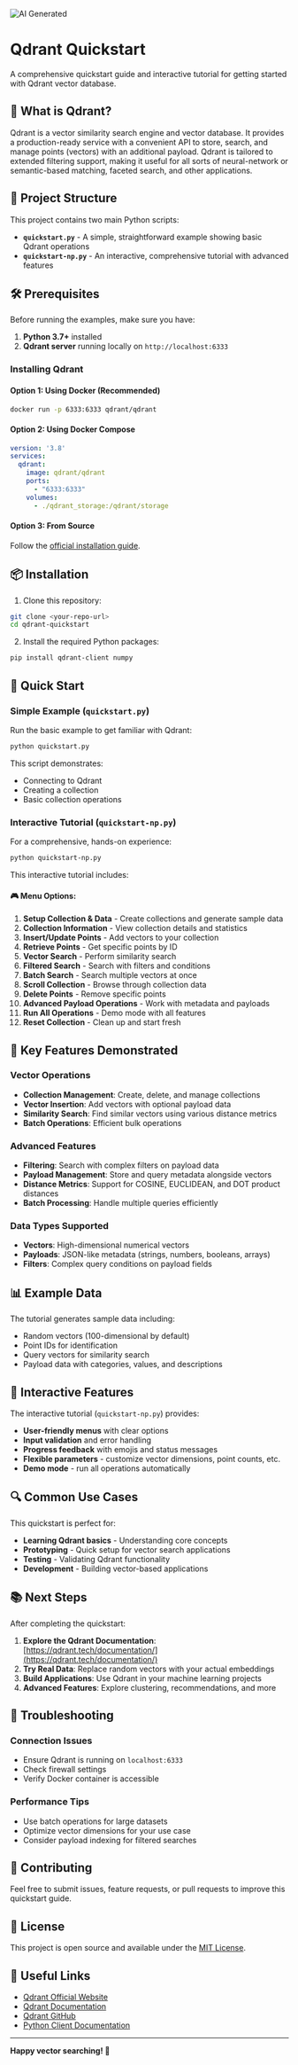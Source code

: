 ![AI Generated](https://img.shields.io/badge/AI-Generated-blueviolet?style=for-the-badge&logo=openai&logoColor=white)


# Qdrant Quickstart

A comprehensive quickstart guide and interactive tutorial for getting started with Qdrant vector database.

## 🚀 What is Qdrant?

Qdrant is a vector similarity search engine and vector database. It provides a production-ready service with a convenient API to store, search, and manage points (vectors) with an additional payload. Qdrant is tailored to extended filtering support, making it useful for all sorts of neural-network or semantic-based matching, faceted search, and other applications.

## 📁 Project Structure

This project contains two main Python scripts:

- **`quickstart.py`** - A simple, straightforward example showing basic Qdrant operations
- **`quickstart-np.py`** - An interactive, comprehensive tutorial with advanced features

## 🛠️ Prerequisites

Before running the examples, make sure you have:

1. **Python 3.7+** installed
2. **Qdrant server** running locally on `http://localhost:6333`

### Installing Qdrant

#### Option 1: Using Docker (Recommended)
```bash
docker run -p 6333:6333 qdrant/qdrant
```

#### Option 2: Using Docker Compose
```yaml
version: '3.8'
services:
  qdrant:
    image: qdrant/qdrant
    ports:
      - "6333:6333"
    volumes:
      - ./qdrant_storage:/qdrant/storage
```

#### Option 3: From Source
Follow the [official installation guide](https://qdrant.tech/documentation/quick-start/#installation).

## 📦 Installation

1. Clone this repository:
```bash
git clone <your-repo-url>
cd qdrant-quickstart
```

2. Install the required Python packages:
```bash
pip install qdrant-client numpy
```

## 🎯 Quick Start

### Simple Example (`quickstart.py`)

Run the basic example to get familiar with Qdrant:

```bash
python quickstart.py
```

This script demonstrates:
- Connecting to Qdrant
- Creating a collection
- Basic collection operations

### Interactive Tutorial (`quickstart-np.py`)

For a comprehensive, hands-on experience:

```bash
python quickstart-np.py
```

This interactive tutorial includes:

#### 🎮 Menu Options:
1. **Setup Collection & Data** - Create collections and generate sample data
2. **Collection Information** - View collection details and statistics
3. **Insert/Update Points** - Add vectors to your collection
4. **Retrieve Points** - Get specific points by ID
5. **Vector Search** - Perform similarity search
6. **Filtered Search** - Search with filters and conditions
7. **Batch Search** - Search multiple vectors at once
8. **Scroll Collection** - Browse through collection data
9. **Delete Points** - Remove specific points
10. **Advanced Payload Operations** - Work with metadata and payloads
11. **Run All Operations** - Demo mode with all features
12. **Reset Collection** - Clean up and start fresh

## 🔧 Key Features Demonstrated

### Vector Operations
- **Collection Management**: Create, delete, and manage collections
- **Vector Insertion**: Add vectors with optional payload data
- **Similarity Search**: Find similar vectors using various distance metrics
- **Batch Operations**: Efficient bulk operations

### Advanced Features
- **Filtering**: Search with complex filters on payload data
- **Payload Management**: Store and query metadata alongside vectors
- **Distance Metrics**: Support for COSINE, EUCLIDEAN, and DOT product distances
- **Batch Processing**: Handle multiple queries efficiently

### Data Types Supported
- **Vectors**: High-dimensional numerical vectors
- **Payloads**: JSON-like metadata (strings, numbers, booleans, arrays)
- **Filters**: Complex query conditions on payload fields

## 📊 Example Data

The tutorial generates sample data including:
- Random vectors (100-dimensional by default)
- Point IDs for identification
- Query vectors for similarity search
- Payload data with categories, values, and descriptions

## 🎨 Interactive Features

The interactive tutorial (`quickstart-np.py`) provides:
- **User-friendly menus** with clear options
- **Input validation** and error handling
- **Progress feedback** with emojis and status messages
- **Flexible parameters** - customize vector dimensions, point counts, etc.
- **Demo mode** - run all operations automatically

## 🔍 Common Use Cases

This quickstart is perfect for:
- **Learning Qdrant basics** - Understanding core concepts
- **Prototyping** - Quick setup for vector search applications
- **Testing** - Validating Qdrant functionality
- **Development** - Building vector-based applications

## 📚 Next Steps

After completing the quickstart:

1. **Explore the Qdrant Documentation**: [https://qdrant.tech/documentation/](https://qdrant.tech/documentation/)
2. **Try Real Data**: Replace random vectors with your actual embeddings
3. **Build Applications**: Use Qdrant in your machine learning projects
4. **Advanced Features**: Explore clustering, recommendations, and more

## 🐛 Troubleshooting

### Connection Issues
- Ensure Qdrant is running on `localhost:6333`
- Check firewall settings
- Verify Docker container is accessible

### Performance Tips
- Use batch operations for large datasets
- Optimize vector dimensions for your use case
- Consider payload indexing for filtered searches

## 🤝 Contributing

Feel free to submit issues, feature requests, or pull requests to improve this quickstart guide.

## 📄 License

This project is open source and available under the [MIT License](LICENSE).

## 🔗 Useful Links

- [Qdrant Official Website](https://qdrant.tech/)
- [Qdrant Documentation](https://qdrant.tech/documentation/)
- [Qdrant GitHub](https://github.com/qdrant/qdrant)
- [Python Client Documentation](https://qdrant.github.io/qdrant-client/)

---

**Happy vector searching! 🎉**
